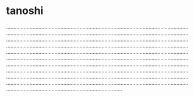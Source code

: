 # tanoshi
.......................................................................................................................................................................................................................................................................................................................................................................................................................................................................................................................................................................................................................................................................................................................................................................................................................................................................................................................................................................................................................................................................................................................................................................................................................................................................................................................................................................
